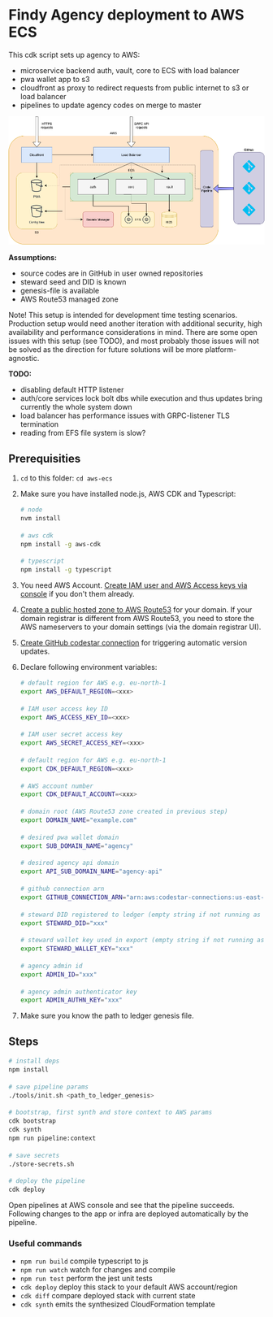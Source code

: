# Findy Agency deployment to AWS ECS

This cdk script sets up agency to AWS:

- microservice backend auth, vault, core to ECS with load balancer
- pwa wallet app to s3
- cloudfront as proxy to redirect requests from public internet to s3 or load balancer
- pipelines to update agency codes on merge to master

![overview](./docs/arch.png)

**Assumptions:**

- source codes are in GitHub in user owned repositories
- steward seed and DID is known
- genesis-file is available
- AWS Route53 managed zone

Note! This setup is intended for development time testing scenarios.
Production setup would need another iteration with additional security,
high availability and performance considerations in mind. There are some open
issues with this setup (see TODO), and most probably those issues will not be
solved as the direction for future solutions will be more platform-agnostic.

**TODO:**

- disabling default HTTP listener
- auth/core services lock bolt dbs while execution and thus
updates bring currently the whole system down
- load balancer has performance issues with GRPC-listener TLS termination
- reading from EFS file system is slow?

## Prerequisities

1. `cd` to this folder: `cd aws-ecs`

1. Make sure you have installed node.js, AWS CDK and Typescript:

   ```bash
   # node
   nvm install

   # aws cdk
   npm install -g aws-cdk

   # typescript
   npm install -g typescript
   ```

1. You need AWS Account. [Create IAM user and AWS Access keys via console](https://docs.aws.amazon.com/IAM/latest/UserGuide/id_credentials_access-keys.html) if you don't them already.

1. [Create a public hosted zone to AWS Route53](https://docs.aws.amazon.com/Route53/latest/DeveloperGuide/CreatingHostedZone.html)
for your domain. If your domain registrar is different from AWS Route53,
you need to store the AWS nameservers to your domain settings
(via the domain registrar UI).

1. [Create GitHub codestar connection](https://docs.aws.amazon.com/dtconsole/latest/userguide/connections-create-github.html)
for triggering automatic version updates.

1. Declare following environment variables:

   ```bash
   # default region for AWS e.g. eu-north-1
   export AWS_DEFAULT_REGION=<xxx>

   # IAM user access key ID
   export AWS_ACCESS_KEY_ID=<xxx>

   # IAM user secret access key
   export AWS_SECRET_ACCESS_KEY=<xxx>

   # default region for AWS e.g. eu-north-1
   export CDK_DEFAULT_REGION=<xxx>

   # AWS account number
   export CDK_DEFAULT_ACCOUNT=<xxx>

   # domain root (AWS Route53 zone created in previous step)
   export DOMAIN_NAME="example.com"

   # desired pwa wallet domain
   export SUB_DOMAIN_NAME="agency"

   # desired agency api domain
   export API_SUB_DOMAIN_NAME="agency-api"

   # github connection arn
   export GITHUB_CONNECTION_ARN="arn:aws:codestar-connections:us-east-1:xxx:connection/xxx"

   # steward DID registered to ledger (empty string if not running as steward)
   export STEWARD_DID="xxx"

   # steward wallet key used in export (empty string if not running as steward)
   export STEWARD_WALLET_KEY="xxx"

   # agency admin id
   export ADMIN_ID="xxx"

   # agency admin authenticator key
   export ADMIN_AUTHN_KEY="xxx"
   ```

1. Make sure you know the path to ledger genesis file.

## Steps

```bash
# install deps
npm install

# save pipeline params
./tools/init.sh <path_to_ledger_genesis>

# bootstrap, first synth and store context to AWS params
cdk bootstrap
cdk synth
npm run pipeline:context

# save secrets
./store-secrets.sh

# deploy the pipeline
cdk deploy
```

Open pipelines at AWS console and see that the pipeline succeeds. Following changes
to the app or infra are deployed automatically by the pipeline.

### Useful commands

- `npm run build` compile typescript to js
- `npm run watch` watch for changes and compile
- `npm run test` perform the jest unit tests
- `cdk deploy` deploy this stack to your default AWS account/region
- `cdk diff` compare deployed stack with current state
- `cdk synth` emits the synthesized CloudFormation template
